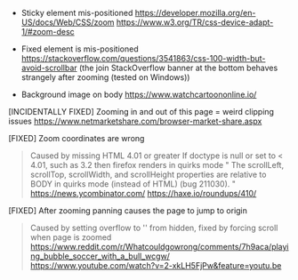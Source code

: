 - Sticky element mis-positioned
https://developer.mozilla.org/en-US/docs/Web/CSS/zoom
https://www.w3.org/TR/css-device-adapt-1/#zoom-desc

- Fixed element is mis-positioned
https://stackoverflow.com/questions/3541863/css-100-width-but-avoid-scrollbar (the join StackOverflow banner at the bottom behaves strangely after zooming (tested on Windows))

- Background image on body
https://www.watchcartoononline.io/

[INCIDENTALLY FIXED] Zooming in and out of this page = weird clipping issues
https://www.netmarketshare.com/browser-market-share.aspx

[FIXED] Zoom coordinates are wrong
> Caused by missing HTML 4.01 or greater <!DOCTYPE html>
> If doctype is null or set to < 4.01, such as 3.2 <!DOCTYPE HTML PUBLIC "-//W3C//DTD HTML 3.2 Final//EN"> then firefox 
renders in quirks mode
"
The scrollLeft, scrollTop, scrollWidth, and scrollHeight properties are relative to BODY in quirks mode (instead of HTML)  (bug 211030).
"
https://news.ycombinator.com/
https://haxe.io/roundups/410/

[FIXED] After zooming panning causes the page to jump to origin
> Caused by setting overflow to '' from hidden, fixed by forcing scroll when page is zoomed
https://www.reddit.com/r/Whatcouldgowrong/comments/7h9aca/playing_bubble_soccer_with_a_bull_wcgw/
https://www.youtube.com/watch?v=2-xkLH5FjPw&feature=youtu.be